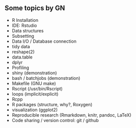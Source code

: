## Some topics by GN

+ R Installation
+ IDE: Rstudio
+ Data structures
+ Subsetting
+ Data I/O / Database connection
+ tidy data
+ reshape(2)
+ data.table
+ dplyr
+ Profiling
+ shiny (demonstration)
+ bash / batchjobs (demonstration)
+ Makefile (GNU make)
+ Rscript (/usr/bin/Rscript)
+ loops (implicit/explicit)
+ Rcpp
+ R packages (structure, why?, Roxygen)
+ visualization (ggplot2)
+ Reproducible research (Rmarkdown, knitr, pandoc, LaTeX)
+ Code sharing / version control: git / github